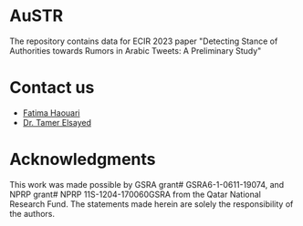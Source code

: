 # AuSTR
The repository contains data for ECIR 2023 paper "Detecting Stance of Authorities towards Rumors in Arabic Tweets: A Preliminary Study"


# Contact us
- [Fatima Haouari](mailto:200159617@qu.edu.qa)
- [Dr. Tamer Elsayed](mailto:telsayed@qu.edu.qa)

# Acknowledgments
This work was made possible by GSRA grant\# GSRA6-1-0611-19074, and NPRP grant\# NPRP 11S-1204-170060GSRA from the Qatar National Research Fund. The statements made herein are solely the responsibility of the authors.
